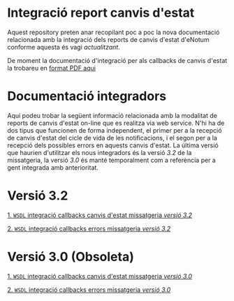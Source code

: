 # Integració report canvis d'estat

Aquest repository preten anar recopilant poc a poc la nova documentació relacionada amb la integració dels reports de canvis d'estat 
d'eNotum conforme aquesta és vagi *actualitzant*.

De moment la documentació d'integració per als callbacks de canvis d'estat la trobareu en [format PDF aqui](https://www.aoc.cat/wp-content/uploads/2014/11/eNOTUM-v3-0-Guia-per-a-integradors-Callbacks.pdf)

# Documentació integradors

Aqui podeu trobar la següent informació relacionada amb la modalitat de reports de canvis d'estat on-line que es realitza via web service. N'hi ha de dos tipus que funcionen de forma independent, el primer per a la recepció de canvis d'estat del cicle de vida de les notificacions, i el segon per a la recepció dels possibles errors en aquests canvis d'estat. La última versió que haurien d'utilitzar els nous integradors és la versió _3.2_ de la missatgeria, la versió _3.0_ és manté temporalment com a referència per a gent integrada amb anterioritat.

# Versió 3.2 

[1. `WSDL` integració callbacks canvis d'estat missatgeria *versió 3.2*](https://github.com/ConsorciAOC/eNotum/blob/master/integracioReportsCanvisEstat/WSDL/integracioReports.wsdl)

[2. `WSDL` integració callbacks errors missatgeria *versió 3.2*](https://github.com/ConsorciAOC/eNotum/blob/master/integracioReportsCanvisEstat/WSDL/integracioReportsErrors.wsdl)


# Versió 3.0 (Obsoleta)

[1. `WSDL` integració callbacks canvis d'estat missatgeria *versió 3.0*](https://github.com/ConsorciAOC/eNotum/blob/master/integracioReportsCanvisEstat/WSDL/3.0/integracioReports.wsdl)

[2. `WSDL` integració callbacks errors missatgeria *versió 3.0*](https://github.com/ConsorciAOC/eNotum/blob/master/integracioReportsCanvisEstat/WSDL/3.0/integracioReportsErrors.wsdl)

